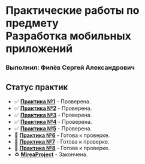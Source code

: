 <h1>Практические работы по предмету<br>
Разработка мобильных приложений</h1>
<h3>Выполнил: Филёв Сергей Александрович</h3>

## Статус практик

- ✅ <a href="https://github.com/Wolfred32/MobileMirea/tree/main/Lesson1">**Практика №1**</a> - Проверена.
- ✅ <a href="https://github.com/Wolfred32/MobileMirea/tree/main/Lesson2">**Практика №2**</a> - Проверена.
- ✅ <a href="https://github.com/Wolfred32/MobileMirea/tree/main/Lesson3">**Практика №3**</a> - Проверена.
- ✅ <a href="https://github.com/Wolfred32/MobileMirea/tree/main/Lesson4">**Практика №4**</a> - Проверена.
- ✅ <a href="https://github.com/Wolfred32/MobileMirea/tree/main/Lesson5">**Практика №5**</a> - Проверена.
- 🔄 <a href="https://github.com/Wolfred32/MobileMirea/tree/main/Lesson6">**Практика №6**</a> - Готова к проверке.
- 🔄 <a href="https://github.com/Wolfred32/MobileMirea/tree/main/Lesson7">**Практика №7**</a> - Готова к проверке.
- 🔄 <a href="https://github.com/Wolfred32/MobileMirea/tree/main/Lesson8">**Практика №8**</a> - Готова к проверке.
- ♻️ <a href="https://github.com/Wolfred32/MobileMirea/tree/main/MireaProject">**MireaProject**</a> - Закончена.
